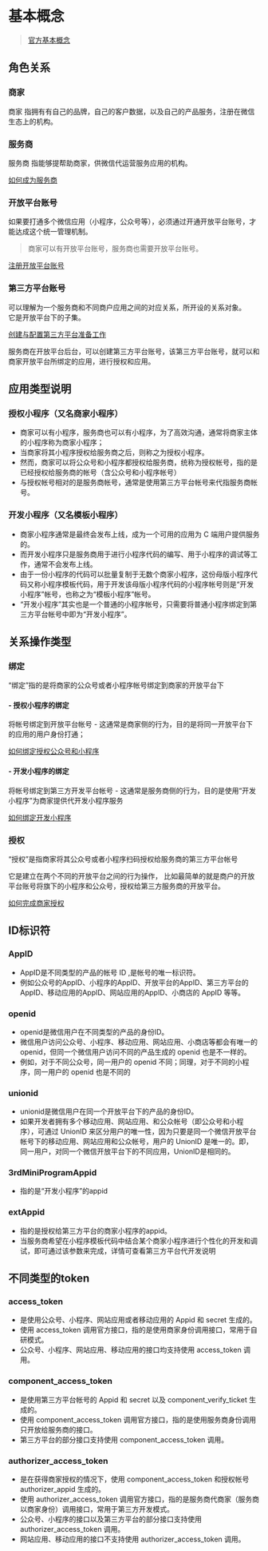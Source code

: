 # 基本概念

> [官方基本概念](https://developers.weixin.qq.com/doc/oplatform/Third-party_Platforms/2.0/getting_started/terminology_introduce.html)

## 角色关系
### 商家
商家 指拥有有自己的品牌，自己的客户数据，以及自己的产品服务，注册在微信生态上的机构。

### 服务商
服务商 指能够提帮助商家，供微信代运营服务应用的机构。

[如何成为服务商](https://developers.weixin.qq.com/doc/oplatform/Third-party_Platforms/2.0/getting_started/how_to_be.html)

### 开放平台账号
如果要打通多个微信应用（小程序，公众号等），必须通过开通开放平台账号，才能达成这个统一管理机制。

> 商家可以有开放平台账号，服务商也需要开放平台账号。

[注册开放平台账号](https://developers.weixin.qq.com/doc/oplatform/Third-party_Platforms/2.0/operation/open/create.html)


### 第三方平台账号
可以理解为一个服务商和不同商户应用之间的对应关系，所开设的关系对象。  
它是开放平台下的子集。

[创建与配置第三方平台准备工作](https://developers.weixin.qq.com/doc/oplatform/Third-party_Platforms/2.0/operation/thirdparty/prepare.html)

服务商在开放平台后台，可以创建第三方平台账号，该第三方平台账号，就可以和商家开放平台所绑定的应用，进行授权和应用。


## 应用类型说明
### 授权小程序（又名商家小程序）
- 商家可以有小程序，服务商也可以有小程序，为了高效沟通，通常将商家主体的小程序称为商家小程序；
- 当商家将其小程序授权给服务商之后，则称之为授权小程序。
- 然而，商家可以将公众号和小程序都授权给服务商，统称为授权帐号，指的是已经授权给服务商的帐号（含公众号和小程序帐号）
- 与授权帐号相对的是服务商帐号，通常是使用第三方平台帐号来代指服务商帐号。

### 开发小程序（又名模板小程序）
- 商家小程序通常是最终会发布上线，成为一个可用的应用为 C 端用户提供服务的。
- 而开发小程序只是服务商用于进行小程序代码的编写、用于小程序的调试等工作，通常不会发布上线。
- 由于一份小程序的代码可以批量复制于无数个商家小程序，这份母版小程序代码又称小程序模板代码，用于开发该母版小程序代码的小程序帐号则是“开发小程序”帐号，也称之为“模板小程序”帐号。
- “开发小程序”其实也是一个普通的小程序帐号，只需要将普通小程序绑定到第三方平台帐号中即为“开发小程序”。


## 关系操作类型
### 绑定
“绑定”指的是将商家的公众号或者小程序帐号绑定到商家的开放平台下

#### - 授权小程序的绑定
  将帐号绑定到开放平台帐号 - 这通常是商家侧的行为，目的是将同一开放平台下的应用的用户身份打通；

[如何绑定授权公众号和小程序](https://developers.weixin.qq.com/doc/oplatform/Third-party_Platforms/2.0/operation/open/bind.html)


#### - 开发小程序的绑定
  将帐号绑定到第三方开发平台帐号 - 这通常是服务商侧的行为，目的是使用“开发小程序”为商家提供代开发小程序服务


[如何绑定开发小程序](https://developers.weixin.qq.com/doc/oplatform/Third-party_Platforms/2.0/operation/thirdparty/dev.html)

### 授权
“授权”是指商家将其公众号或者小程序扫码授权给服务商的第三方平台帐号

它是建立在两个不同的开放平台之间的行为操作，
比如最简单的就是商户的开放平台账号将旗下的小程序和公众号，授权给第三方服务商的开放平台。

[如何完成商家授权](https://developers.weixin.qq.com/doc/oplatform/Third-party_Platforms/2.0/getting_started/how_to_service.html)



## ID标识符
### AppID
- AppID是不同类型的产品的帐号 ID ,是帐号的唯一标识符。
- 例如公众号的AppID、小程序的AppID、开放平台的AppID、第三方平台的AppID、移动应用的AppID、网站应用的AppID、小商店的 AppID 等等。

### openid
- openid是微信用户在不同类型的产品的身份ID。
- 微信用户访问公众号、小程序、移动应用、网站应用、小商店等都会有唯一的openid，但同一个微信用户访问不同的产品生成的 openid 也是不一样的。
- 例如，对于不同公众号，同一用户的 openid 不同；同理，对于不同的小程序，同一用户的 openid 也是不同的

### unionid
- unionid是微信用户在同一个开放平台下的产品的身份ID。
- 如果开发者拥有多个移动应用、网站应用、和公众帐号（即公众号和小程序），可通过 UnionID 来区分用户的唯一性，因为只要是同一个微信开放平台帐号下的移动应用、网站应用和公众帐号，用户的 UnionID 是唯一的。即，同一用户，对同一个微信开放平台下的不同应用，UnionID是相同的。

### 3rdMiniProgramAppid
- 指的是“开发小程序”的appid

### extAppid
- 指的是授权给第三方平台的商家小程序的appid。
- 当服务商希望在小程序模板代码中结合某个商家小程序进行个性化的开发和调试，即可通过该参数来完成，详情可查看第三方平台代开发说明


## 不同类型的token
### access_token	
- 是使用公众号、小程序、网站应用或者移动应用的 Appid 和 secret 生成的。
- 使用 access_token 调用官方接口，指的是使用商家身份调用接口，常用于自研模式。
- 公众号、小程序、网站应用、移动应用的接口均支持使用 access_token 调用。
  
### component_access_token	
- 是使用第三方平台帐号的 Appid 和 secret 以及 component_verify_ticket 生成的。
- 使用 component_access_token 调用官方接口，指的是使用服务商身份调用只开放给服务商的接口。
- 第三方平台的部分接口支持使用 component_access_token 调用。
  
### authorizer_access_token	
- 是在获得商家授权的情况下，使用 component_access_token 和授权帐号 authorizer_appid 生成的。
- 使用 authorizer_access_token 调用官方接口，指的是服务商代商家（服务商以商家身份）调用接口，常用于第三方开发模式。
- 公众号、小程序的接口以及第三方平台的部分接口支持使用 authorizer_access_token 调用。
- 网站应用、移动应用的接口不支持使用 authorizer_access_token 调用。
